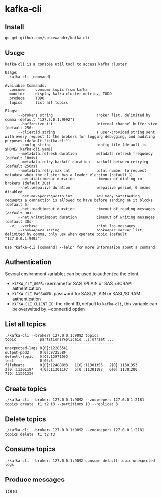 # kafka-cli

## Install

```
go get github.com/spacewander/kafka-cli
```

## Usage

```
kafka-cli is a console util tool to access kafka cluster

Usage:
  kafka-cli [command]

Available Commands:
  consume     consume topic from kafka
  monitor     display kafka cluster metrics, TODO
  produce     TODO
  topics      list all topics

Flags:
      --brokers string                    broker list, delimited by comma (default "127.0.0.1:9092")
      --buffersize int                    internal channel buffer size (default 256)
      --clientid string                   a user-provided string sent with every request to the brokers for logging debugging, and auditing purposes (default "kafka-cli")
      --config string                     config file (default is $HOME/.kafka-cli.yaml)
      --metadata.refresh duration         metadata refresh frequency (default 10m0s)
      --metadata.retry.backoff duration   backoff between retrying (default 250ms)
      --metadata.retry.max int            total number to request metadata when the cluster has a leader election (default 3)
      --net.dialtimeout duration          timeout of dialing to brokers (default 30s)
      --net.keepalive duration            keepalive period, 0 means disabled
      --net.maxopenrequests int           how many outstanding requests a connection is allowed to have before sending on it blocks (default 5)
      --net.readtimeout duration          timeout of reading messages (default 30s)
      --net.writetimeout duration         timeout of writing messages (default 30s)
  -v, --verbose                           print log messages
      --zookeepers string                 zookeeper server list, delimited by comma, only use when operate topic (default "127.0.0.1:9093")

Use "kafka-cli [command] --help" for more information about a command.
```

## Authentication

Several environment variables can be used to authentica the client.
* `KAFKA_CLI_USER`: username for SASL/PLAIN  or SASL/SCRAM authentication
* `KAFKA_CLI_PASSWORD`: password  for SASL/PLAIN  or SASL/SCRAM authentication
* `KAFKA_CLI_CLIENT_ID`: the client ID, default to `kafka-cli`, this variable can be overwrited by --connectid option

## List all topics

```
./kafka-cli --brokers 127.0.0.1:9092 topics
topic           partition[replicaid...]:offset ...
--------------------------------------------------
unexpected-logs 0[0]:12285581
output-pod2     0[0]:9725580
default-topic   0[0]:13971093
test            0[0]:5
filebeats       0[0]:12488893   1[0]:11301355   2[0]:11301353   3[0]:11301197   4[0]:11301197   5[0]:11301197   6[0]:11301200   7[0]:11301356
```

## Create topics

```
./kafka-cli --brokers 127.0.0.1:9092 --zookeepers 127.0.0.1:2181 topics create  t1 t2 t3 --partitions 10 --replicas 3
```

## Delete topics

```
./kafka-cli --brokers 127.0.0.1:9092 --zookeepers 127.0.0.1:2181 topics delete  t1 t2 t3
```

## Consume topics

```
./kafka-cli --brokers 127.0.0.1:9092 consume default-topic unexpected-logs
```

## Produce messages

TODO
